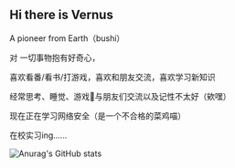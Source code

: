 ## Hi there  is  Vernus

A pioneer from Earth（bushi）

对 一切事物抱有好奇心，

喜欢看番/看书/打游戏，喜欢和朋友交流，喜欢学习新知识

经常思考、睡觉、游戏🤺与朋友们交流以及记性不太好（欸嘿）

现在正在学习网络安全（是一个不合格的菜鸡喵）

在校实习ing......

![Anurag's GitHub stats](https://github-readme-stats.vercel.app/api?username=anuraghazra&show_icons=true&theme=radical)



<!--
**vernuser/Vernuser** is a ✨ _special_ ✨ repository because its `README.md` (this file) appears on your GitHub profile.

Here are some ideas to get you started:

- 🔭 I’m currently working on ...
- 🌱 I’m currently learning ...
- 👯 I’m looking to collaborate on ...
- 🤔 I’m looking for help with ...
- 💬 Ask me about ...
- 📫 How to reach me: ...
- 😄 Pronouns: ...
- ⚡ Fun fact: ...
-->
